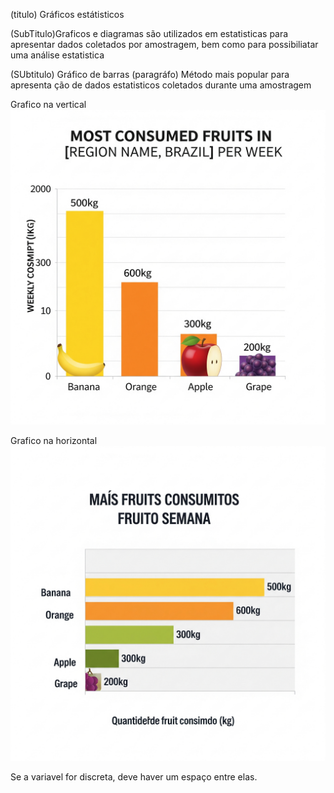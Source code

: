(titulo) Gráficos estátisticos

(SubTitulo)Graficos e diagramas são utilizados em estatisticas para apresentar dados coletados por amostragem, bem como para possibiliatar uma análise estatistica

(SUbtitulo) Gráfico de barras
(paragráfo) Método mais popular para apresenta ção de dados estatisticos coletados durante uma amostragem

Grafico na vertical
![alt text](<Grafico de barras-1.png>)

Grafico na horizontal
![alt text](<Grafico de barras-2.png>)

Se a variavel for discreta, deve haver um espaço entre elas.

